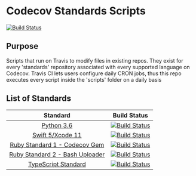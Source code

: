 # Codecov Standards Scripts

[![Build Status](https://travis-ci.org/codecov/standards-scripts.svg?branch=master)](https://travis-ci.org/codecov/standards-scripts)

## Purpose

Scripts that run on Travis to modify files in existing repos. They exist for every 'standards' repository associated with every supported language on Codecov. Travis CI lets users configure daily CRON jobs, thus this repo executes every script inside the 'scripts' folder on a daily basis

## List of Standards

|                           Standard                           | Build Status                                                                                                                      |
| :----------------------------------------------------------: | --------------------------------------------------------------------------------------------------------------------------------- |
| [Python 3.6](https://github.com/codecov/Python-Standard.git) | [![Build Status](https://travis-ci.org/codecov/Python-Standard.svg?branch=master)](https://travis-ci.org/codecov/Python-Standard) |
|[Swift 5/Xcode 11](https://github.com/codecov/Swift-Standard) |[![Build Status](https://travis-ci.org/codecov/Swift-Standard.svg?branch=master)](https://travis-ci.org/codecov/Swift-Standard) |
|[Ruby Standard 1 - Codecov Gem](https://github.com/codecov/Ruby-Standard-1) |[![Build Status](https://travis-ci.org/codecov/Ruby-Standard-1.svg?branch=master)](https://travis-ci.org/codecov/Ruby-Standard-1) |
|[Ruby Standard 2 - Bash Uploader](https://github.com/codecov/Ruby-Standard-2) |[![Build Status](https://travis-ci.org/codecov/Ruby-Standard-2.svg?branch=master)](https://travis-ci.org/codecov/Ruby-Standard-2) |
|[TypeScript Standard](https://github.com/codecov/TypeScript-Standard) |[![Build Status](https://travis-ci.org/codecov/TypeScript-Standard.svg?branch=master)](https://travis-ci.org/codecov/TypeScript-Standard) |
